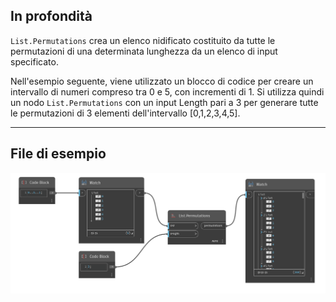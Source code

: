 ## In profondità
`List.Permutations` crea un elenco nidificato costituito da tutte le permutazioni di una determinata lunghezza da un elenco di input specificato.

Nell'esempio seguente, viene utilizzato un blocco di codice per creare un intervallo di numeri compreso tra 0 e 5, con incrementi di 1. Si utilizza quindi un nodo `List.Permutations` con un input Length pari a 3 per generare tutte le permutazioni di 3 elementi dell'intervallo [0,1,2,3,4,5].
___
## File di esempio

![List.Permutations](./DSCore.List.Permutations_img.jpg)
